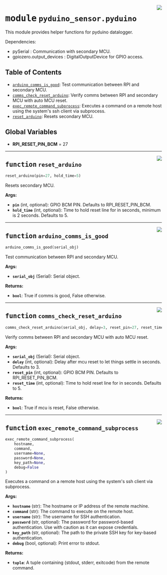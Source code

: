 <!-- markdownlint-disable -->

<a href="../../../../python/lib/pyduino-sensor/src/pyduino_sensor/pyduino.py#L0"><img align="right" style="float:right;" src="https://img.shields.io/badge/-source-cccccc?style=flat-square" /></a>

# <kbd>module</kbd> `pyduino_sensor.pyduino`
This module provides helper functions for pyduino datalogger.

Dependencies:
- pySerial : Communication with secondary MCU.
- gpiozero.output_devices : DigitalOutputDevice for GPIO access.


## Table of Contents
- [`arduino_comms_is_good`](./pyduino_sensor.pyduino.md#function-arduino_comms_is_good): Test communication between RPI and secondary MCU.
- [`comms_check_reset_arduino`](./pyduino_sensor.pyduino.md#function-comms_check_reset_arduino): Verify comms between RPI and secondary MCU with auto MCU reset.
- [`exec_remote_command_subprocess`](./pyduino_sensor.pyduino.md#function-exec_remote_command_subprocess): Executes a command on a remote host using the system's ssh client via subprocess.
- [`reset_arduino`](./pyduino_sensor.pyduino.md#function-reset_arduino): Resets secondary MCU.


**Global Variables**
---------------
- **RPI_RESET_PIN_BCM** = 27

---

<a href="../../../../python/lib/pyduino-sensor/src/pyduino_sensor/pyduino.py#L17"><img align="right" style="float:right;" src="https://img.shields.io/badge/-source-cccccc?style=flat-square" /></a>

## <kbd>function</kbd> `reset_arduino`

```python
reset_arduino(pin=27, hold_time=5)
```

Resets secondary MCU.


**Args:**

- <b>`pin`</b> (int, optional): GPIO BCM PIN. Defaults to RPI_RESET_PIN_BCM.
- <b>`hold_time`</b> (int, optional): Time to hold reset line for in seconds,
    minimum is 2 seconds. Defaults to 5.



---

<a href="../../../../python/lib/pyduino-sensor/src/pyduino_sensor/pyduino.py#L35"><img align="right" style="float:right;" src="https://img.shields.io/badge/-source-cccccc?style=flat-square" /></a>

## <kbd>function</kbd> `arduino_comms_is_good`

```python
arduino_comms_is_good(serial_obj)
```

Test communication between RPI and secondary MCU.


**Args:**

- <b>`serial_obj`</b> (Serial): Serial object.


**Returns:**

- <b>`bool`</b>: True if comms is good, False otherwise.



---

<a href="../../../../python/lib/pyduino-sensor/src/pyduino_sensor/pyduino.py#L55"><img align="right" style="float:right;" src="https://img.shields.io/badge/-source-cccccc?style=flat-square" /></a>

## <kbd>function</kbd> `comms_check_reset_arduino`

```python
comms_check_reset_arduino(serial_obj, delay=3, reset_pin=27, reset_time=5)
```

Verify comms between RPI and secondary MCU with auto MCU reset.


**Args:**

- <b>`serial_obj`</b> (Serial): Serial object.
- <b>`delay`</b> (int, optional): Delay after mcu reset to let things settle in seconds. Defaults to 3.
- <b>`reset_pin`</b> (int, optional): GPIO BCM PIN. Defaults to RPI_RESET_PIN_BCM.
- <b>`reset_time`</b> (int, optional): Time to hold reset line for in seconds. Defaults to 5.


**Returns:**

- <b>`bool`</b>: True if mcu is reset, False otherwise.



---

<a href="../../../../python/lib/pyduino-sensor/src/pyduino_sensor/pyduino.py#L77"><img align="right" style="float:right;" src="https://img.shields.io/badge/-source-cccccc?style=flat-square" /></a>

## <kbd>function</kbd> `exec_remote_command_subprocess`

```python
exec_remote_command_subprocess(
    hostname,
    command,
    username=None,
    password=None,
    key_path=None,
    debug=False
)
```

Executes a command on a remote host using the system's ssh client via subprocess.


**Args:**

- <b>`hostname`</b> (str): The hostname or IP address of the remote machine.
- <b>`command`</b> (str): The command to execute on the remote host.
- <b>`username`</b> (str): The username for SSH authentication.
- <b>`password`</b> (str, optional): The password for password-based authentication.
                          Use with caution as it can expose credentials.
- <b>`key_path`</b> (str, optional): The path to the private SSH key for key-based authentication.
- <b>`debug`</b> (bool, optional): Print error to stdout.


**Returns:**

- <b>`tuple`</b>: A tuple containing (stdout, stderr, exitcode) from the remote command.



